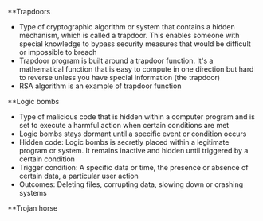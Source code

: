 **Trapdoors
- Type of cryptographic algorithm or system that contains a hidden mechanism, which is called a trapdoor. This enables someone with special knowledge to bypass security measures that would be difficult or impossible to breach
- Trapdoor program is built around a trapdoor function. It's a mathematical function that is easy to compute in one direction but hard to reverse unless you have special information (the trapdoor)
- RSA algorithm is an example of trapdoor function

**Logic bombs 
- Type of malicious code that is hidden within a computer program and is set to execute a harmful action when certain conditions are met
- Logic bombs stays dormant until a specific event or condition occurs
- Hidden code: Logic bombs is secretly placed within a legitimate program or system. It remains inactive and hidden until triggered by a certain condition
- Trigger condition: A specific data or time, the presence or absence of certain data, a particular user action 
- Outcomes: Deleting files, corrupting data, slowing down or crashing systems

**Trojan horse

